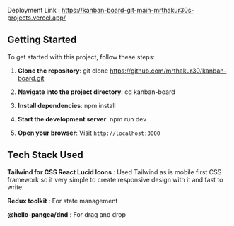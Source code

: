 Deployment Link : https://kanban-board-git-main-mrthakur30s-projects.vercel.app/

## Getting Started

To get started with this project, follow these steps:

1. **Clone the repository**: 
git clone https://github.com/mrthakur30/kanban-board.git

2. **Navigate into the project directory**:
cd kanban-board

3. **Install dependencies**:
npm install

4. **Start the development server**:
npm run dev

5. **Open your browser**:
Visit `http://localhost:3000` 


## Tech Stack Used

**Tailwind for CSS React Lucid Icons** : Used Tailwind as is mobile first CSS framework so it very simple to create responsive design with it and fast to write.

**Redux toolkit** : For state management

**@hello-pangea/dnd**  : For drag and drop
